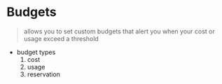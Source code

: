 # Budgets

> allows you to set custom budgets that alert you when your cost or usage exceed a threshold

- budget types
    1. cost 
    2. usage
    3. reservation